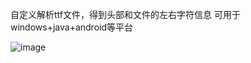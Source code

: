 自定义解析ttf文件，得到头部和文件的左右字符信息
可用于windows+java+android等平台


![image](https://github.com/szdenny2/TTF_Parser/assets/18253729/fc69beeb-d16f-44d0-aa85-4157cbc8ec74)
